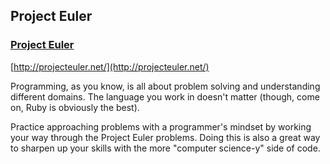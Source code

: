 ## Project Euler

### [Project Euler](http://projecteuler.net/)

[http://projecteuler.net/](http://projecteuler.net/)

Programming, as you know, is all about problem solving and understanding different domains. The language you work in doesn't matter (though, come on, Ruby is obviously the best).

Practice approaching problems with a programmer's mindset by working your way through the Project Euler problems. Doing this is also a great way to sharpen up your skills with the more "computer science-y" side of code.